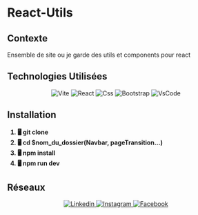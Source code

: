# React-Utils



<h2>Contexte</h2>

<p>Ensemble de site ou je garde des utils et components pour react</p>

<h2>Technologies Utilisées</h2>

<p align="center">
<img alt="Vite" src="https://img.shields.io/badge/Vite-886BF2?logo=vite&logoColor=yellow&style=for-the-badge" />
<img alt="React" src="https://img.shields.io/badge/React-61DAFB?logo=react&logoColor=white&style=for-the-badge" />
<img alt="Css" src="https://img.shields.io/badge/CSS-1572B6?logo=css3&logoColor=white&style=for-the-badge" />
<img alt="Bootstrap" src="https://img.shields.io/badge/bootstrap-%23563D7C.svg?style=for-the-badge&logo=bootstrap&logoColor=white" />
<img alt="VsCode" src="https://img.shields.io/badge/VsCode-147DC8?logo=vscode&logoColor=white&style=for-the-badge" />
</p>

<h2>Installation</h2>

<ol>
  <strong><li> 🖥️ git clone</li></strong>
  <strong><li> 🖥️ cd $nom_du_dossier(Navbar, pageTransition...)</li></strong>
  <strong><li> 🖥️ npm install</li></strong>
  <strong><li> 🖥️ npm run dev</li></strong>
</ol>

<h2>Réseaux</h2>

<p align="center">
    
<a href="https://www.linkedin.com/in/maxime-paupy/">
  <img
    alt="Linkedin"
    src="https://img.shields.io/badge/linkedin-0077B5?logo=linkedin&logoColor=white&style=for-the-badge"
  />
</a>

<a href="https://www.instagram.com/maximusgen___/">
  <img
    alt="Instagram"
    src="https://img.shields.io/badge/Instagram-E4405F?logo=instagram&logoColor=white&style=for-the-badge"
  />
    
<a href="https://www.facebook.com/MaxZaraPaupy">
  <img
    alt="Facebook"
    src="https://img.shields.io/badge/Facebook-1877F2?logo=facebook&logoColor=white&style=for-the-badge"
  />
</a>